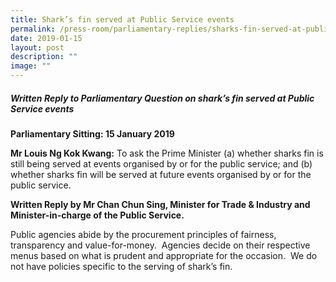 ```yaml
---
title: Shark’s fin served at Public Service events
permalink: /press-room/parliamentary-replies/sharks-fin-served-at-public-service-events/
date: 2019-01-15
layout: post
description: ""
image: ""
---
```

#####  Written Reply to Parliamentary Question on shark’s fin served at Public Service events  
  
**Parliamentary Sitting: 15 January 2019**
  
**Mr Louis Ng Kok Kwang:** To ask the Prime Minister (a) whether sharks fin is still being served at events organised by or for the public service; and (b) whether sharks fin will be served at future events organised by or for the public service.  
 
**Written Reply by Mr Chan Chun Sing, Minister for Trade & Industry and Minister-in-charge of the Public Service.**
  
Public agencies abide by the procurement principles of fairness, transparency and value-for-money.  Agencies decide on their respective menus based on what is prudent and appropriate for the occasion.  We do not have policies specific to the serving of shark’s fin.